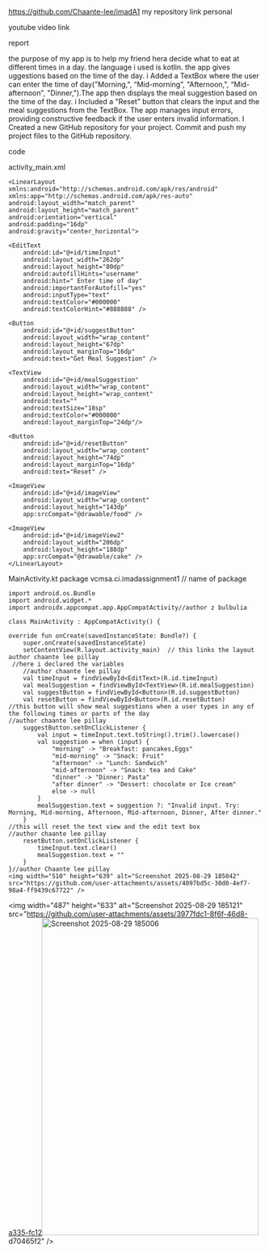 
https://github.com/Chaante-lee/imadA1 my repository link personal

youtube video link


report 

the purpose of my app is to help my friend hera decide what to eat at different times in a day. the language i used is kotlin. the app gives uggestions based on the time of the day.
i Added a TextBox where the user can enter the time of day("Morning,", “Mid-morning”, "Afternoon,", “Mid-afternoon”, "Dinner,").The app then displays the meal suggestion based on the time
of the day. i Included a "Reset" button that clears the input and the meal suggestions from the TextBox. The app manages input errors, providing constructive feedback if the user enters
invalid information. I Created a new GitHub repository for your project. Commit and push my project files to the GitHub repository.


code

activity_main.xml
<?xml version="1.0" encoding="utf-8"?>
    <LinearLayout
    xmlns:android="http://schemas.android.com/apk/res/android"
    xmlns:app="http://schemas.android.com/apk/res-auto"
    android:layout_width="match_parent"
    android:layout_height="match_parent"
    android:orientation="vertical"
    android:padding="16dp"
    android:gravity="center_horizontal">

    <EditText
        android:id="@+id/timeInput"
        android:layout_width="262dp"
        android:layout_height="80dp"
        android:autofillHints="username"
        android:hint=" Enter time of day"
        android:importantForAutofill="yes"
        android:inputType="text"
        android:textColor="#000000"
        android:textColorHint="#888888" />

    <Button
        android:id="@+id/suggestButton"
        android:layout_width="wrap_content"
        android:layout_height="67dp"
        android:layout_marginTop="16dp"
        android:text="Get Meal Suggestion" />

    <TextView
        android:id="@+id/mealSuggestion"
        android:layout_width="wrap_content"
        android:layout_height="wrap_content"
        android:text=""
        android:textSize="18sp"
        android:textColor="#000000"
        android:layout_marginTop="24dp"/>

    <Button
        android:id="@+id/resetButton"
        android:layout_width="wrap_content"
        android:layout_height="74dp"
        android:layout_marginTop="16dp"
        android:text="Reset" />

    <ImageView
        android:id="@+id/imageView"
        android:layout_width="wrap_content"
        android:layout_height="143dp"
        app:srcCompat="@drawable/food" />

    <ImageView
        android:id="@+id/imageView2"
        android:layout_width="206dp"
        android:layout_height="188dp"
        app:srcCompat="@drawable/cake" />
    </LinearLayout>

MainActivity.kt
package vcmsa.ci.imadassignment1  // name of package
    
    import android.os.Bundle
    import android.widget.*
    import androidx.appcompat.app.AppCompatActivity//author z bulbulia

    class MainActivity : AppCompatActivity() {

    override fun onCreate(savedInstanceState: Bundle?) {
        super.onCreate(savedInstanceState)
        setContentView(R.layout.activity_main)  // this links the layout author chaante lee pillay
     //here i declared the variables
        //author chaante lee pillay
        val timeInput = findViewById<EditText>(R.id.timeInput)
        val mealSuggestion = findViewById<TextView>(R.id.mealSuggestion)
        val suggestButton = findViewById<Button>(R.id.suggestButton)
        val resetButton = findViewById<Button>(R.id.resetButton)
    //this button will show meal suggestions when a user types in any of the following times or parts of the day
    //author chaante lee pillay
        suggestButton.setOnClickListener {
            val input = timeInput.text.toString().trim().lowercase()
            val suggestion = when (input) {
                "morning" -> "Breakfast: pancakes,Eggs"
                "mid-morning" -> "Snack: Fruit"
                "afternoon" -> "Lunch: Sandwich"
                "mid-afternoon" -> "Snack: tea and Cake"
                "dinner" -> "Dinner: Pasta"
                "after dinner" -> "Dessert: chocolate or Ice cream"
                else -> null
            }
            mealSuggestion.text = suggestion ?: "Invalid input. Try: Morning, Mid-morning, Afternoon, Mid-afternoon, Dinner, After dinner."
        }
    //this will reset the text view and the edit text box
    //author chaante lee pillay
        resetButton.setOnClickListener {
            timeInput.text.clear()
            mealSuggestion.text = ""
        }
    }//author Chaante lee pillay 
    <img width="510" height="639" alt="Screenshot 2025-08-29 185042" src="https://github.com/user-attachments/assets/4097bd5c-30d0-4ef7-98a4-ff9439c67722" />
    
<img width="487" height="633" alt="Screenshot 2025-08-29 185121" src="https://github.com/user-attachments/assets/3977fdc1-8f6f-46d8-a335-fc12<img width="429" height="628" alt="Screenshot 2025-08-29 185006" src="https://github.com/user-attachments/assets/30b7c1ad-953c-48e6-9f9e-f0d09dedf591" />
d70465f2" />

    


    
